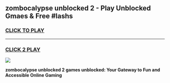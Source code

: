 
## zombocalypse unblocked 2 - Play Unblocked Gmaes & Free #lashs
<h3>
<a href="https://news.freeplayer.one?title=zombocalypse_unblocked_2&ref=24F">CLICK TO PLAY</a></h3>
<hr>

<h3>
<a href="https://news.freeplayer.one?title=zombocalypse_unblocked_2&ref=24F">CLICK 2 PLAY</a>
  
</h3>

<a href="https://news.freeplayer.one?title=zombocalypse_unblocked_2&ref=24F/"><img src="https://clearcache.store/games.png"></a>


**zombocalypse unblocked 2 games unblocked: Your Gateway to Fun and Accessible Online Gaming**
